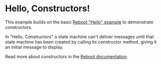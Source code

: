 # Hello, Constructors!

This example builds on the basic [Reboot "Hello"
example](https://github.com/reboot-dev/reboot-hello) to demonstrate
constructors.

In "Hello, Constructors" a state machine can't deliver messages until
that state machine has been created by calling its constructor method, giving it
an initial message to display.

Read more about constructors in the [Reboot documentation](https://docs.reboot.dev/develop/servicers#constructors).
